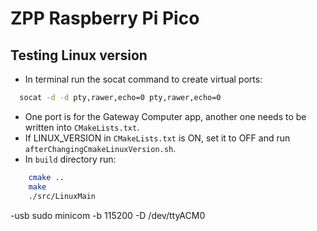 # ZPP Raspberry Pi Pico
## Testing Linux version
- In terminal run the socat command to create virtual ports:
```bash
  socat -d -d pty,rawer,echo=0 pty,rawer,echo=0
``` 
- One port is for the Gateway Computer app, another one needs to be written into ` CMakeLists.txt `.
- If LINUX_VERSION in ` CMakeLists.txt ` is ON, set it to OFF and run `afterChangingCmakeLinuxVersion.sh`.
- In `build` directory run:
```bash
    cmake ..
    make
    ./src/LinuxMain
```

-usb 
sudo minicom -b 115200 -D /dev/ttyACM0